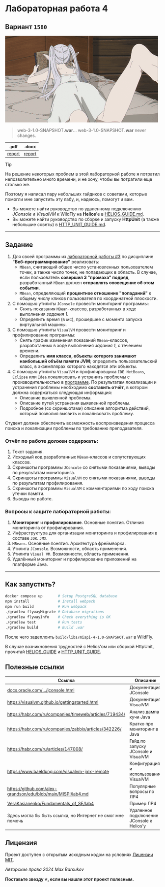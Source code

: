 # Лабораторная работа 4

## Вариант `1580`

<img alt="anime" src="./.resources/anime.gif" height="281">

> web-3-1.0-SNAPSHOT<b>.war</b>... web-3-1.0-SNAPSHOT<b>.war</b> never changes.

|.pdf|.docx|
|-|-|
| [report](./docs/report.pdf) | [report](./docs/report.docx) |

> [!TIP]
> На решение некоторых проблем в этой лабораторной работе я потратил непозволительно много времени, и не хочу, чтобы вы потратили еще столько же.
> 
> Поэтому я написал пару небольших гайдиков с советами, которые помогли мне запустить эту лабу, и, надеюсь, помогут и вам.
> 
> * Вы можете найти руководство по удаленному подключению _JConsole_ и _VisualVM_ к WildFly на **Helios**'е в [HELIOS_GUIDE.md](./HELIOS_GUIDE.md).
> * Вы можете найти руководство по сборке и запуску **HttpUnit** (а также небольшие советы) в [HTTP_UNIT_GUIDE.md](./HTTP_UNIT_GUIDE.md).

---

## Задание

1. Для своей программы из [лабораторной работы #3](https://se.ifmo.ru/courses/web#lab3) по дисциплине __"Веб-программирование"__ реализовать:
   - `MBean`, считающий общее число установленных пользователем точек, а также число точек, не попадающих в область. В случае, если пользователь **совершил 3 "промаха" подряд**, разработанный `MBean` должен **отправлять оповещение об этом событии**.
   - `MBean`, определяющий **процентное отношение "попаданий"** к общему числу кликов пользователя по координатной плоскости.
2. С помощью утилиты `JConsole` провести мониторинг программы:
   - Снять показания `MBean`-классов, разработанных в ходе выполнения *задания 1*.
   - Определить время (в *мс*), прошедшее с момента запуска виртуальной машины.
3. С помощью утилиты `VisualVM` провести мониторинг и профилирование программы:
   - Снять график изменения показаний `MBean`-классов, разработанных в ходе выполнения *задания 1*, с течением времени.
   - Определить **имя класса, объекты которого занимают наибольший объём памяти JVM**; определить пользовательский класс, в экземплярах которого находятся эти объекты.
4. С помощью утилиты `VisualVM` и профилировщика `IDE NetBeans`, `Eclipse` или `Idea` локализовать и устранить проблемы с производительностью в [программе](https://se.ifmo.ru/documents/10180/189115/HttpUnit.tar.gz/7bf1032e-d16e-be85-c71b-dbe73c0178ba?t=1651168887037&download=true). По результатам локализации и устранения проблемы необходимо **составить отчёт**, в котором должна содержаться следующая информация:
   - Описание выявленной проблемы.
   - Описание путей устранения выявленной проблемы.
   - Подробное (со скриншотами) описание алгоритма действий, который позволил выявить и локализовать проблему.

Студент должен обеспечить возможность воспроизведения процесса поиска и локализации проблемы по требованию преподавателя.

### Отчёт по работе должен содержать:

1. Текст задания.
2. Исходный код разработанных `MBean`-классов и сопутствующих классов.
3. Скриншоты программы `JConcole` со снятыми показаниями, выводы по результатам мониторинга.
4. Скриншоты программы `VisualVM` со снятыми показаниями, выводы по результатам профилирования.
5. Скриншоты программы `VisualVM` с комментариями по ходу поиска утечки памяти.
6. Выводы по работе.

### Вопросы к защите лабораторной работы:

1. **Мониторинг** и **профилирование**. Основные понятия. Отличия мониторинга от профилирования.
2. Инфраструктура для организации мониторинга и профилирования в составе `JDK`. `JMX`.
3. `MBeans`. Основные понятия. Архитектура фреймворка.
4. Утилита `JConsole`. Возможности, область применения.
5. Утилита `Visual VM`. Возможности, область применения.
6. Удалённый мониторинг и профилирование приложений на платформе Java.

---

## Как запустить?

```bash
docker compose up       # Setup PostgreSQL database
npm install             # Install webpack
npm run build           # Run webpack
./gradlew flywayMigrate # Database migrations
./gradlew flywayInfo    # Check everything is OK
./gradlew test          # Run tests
./gradlew build         # Build .war
```

После чего задеплоить `build/libs/mispi-4-1.0-SNAPSHOT.war` в WildFly.

В случае возникновения трудностей с Helios'ом или сборкой HttpUnit, прочитай [HELIOS_GUIDE](./HELIOS_GUIDE.md) и [HTTP_UNIT_GUIDE](./HTTP_UNIT_GUIDE.md).

## Полезные ссылки

| Ссылка                                                                                                               | Описание                              |
|----------------------------------------------------------------------------------------------------------------------|---------------------------------------|
| [docs.oracle.com/.../jconsole.html](https://docs.oracle.com/javase/8/docs/technotes/guides/management/jconsole.html) | Документация JConsole                 |
| https://visualvm.github.io/gettingstarted.html                                                                       | Документация VisualVM                 |
| https://habr.com/ru/companies/timeweb/articles/719434/                                                               | Анализ дампа кучи Java                |
| https://habr.com/ru/companies/zabbix/articles/342226/                                                                | Кратко про мониторинг в Java          |
| https://habr.com/ru/articles/147008/                                                                                 | Гайд по запуску JConsole и VisualVM   |
| https://www.baeldung.com/visualvm-jmx-remote                                                                         | Конфигурация и использование VisualVM |
| https://github.com/alex-grandson/edu/blob/main/MISPI/lab4.md                                                         | Популярные вопросы по ЛР4             |
| [VeraKasianenko/Fundamentals_of_SE/lab4](https://github.com/VeraKasianenko/Fundamentals_of_SE/tree/main/lab4-part1)  | Пример ЛР4                            |
| Здесь могла бы быть ссылка, но Интернет не смог мне помочь | Удаленное подключение JConsole к Helios'у |

## Лицензия <a name="license"></a>

Проект доступен с открытым исходным кодом на условиях [Лицензии MIT](https://opensource.org/license/mit/).

*Авторские права 2024 Max Barsukov*

**Поставьте звезду :star:, если вы нашли этот проект полезным.**
